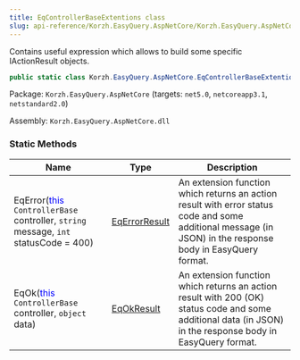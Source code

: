 ```yaml
---
title: EqControllerBaseExtentions class
slug: api-reference/Korzh.EasyQuery.AspNetCore/Korzh.EasyQuery.AspNetCore namespace/eqcontrollerbaseextentions-class
---
```



Contains useful expression which allows to build some specific IActionResult objects.
```csharp
public static class Korzh.EasyQuery.AspNetCore.EqControllerBaseExtentions

```
Package: `Korzh.EasyQuery.AspNetCore` (targets: `net5.0`, `netcoreapp3.1`, `netstandard2.0`)

Assembly: `Korzh.EasyQuery.AspNetCore.dll`

### Static Methods

| Name | Type | Description | 
| --- | --- | --- | 
| EqError(<span style='color: blue'>this</span> `ControllerBase` controller, `string` message, `int` statusCode = 400) | [EqErrorResult](/api-reference/korzh-easyquery-aspnetcore/korzh-easyquery-aspnetcore-namespace/eqerrorresult-class) | An extension function which returns an action result with error status code  and some additional message (in JSON) in the response body in EasyQuery format. | 
| EqOk(<span style='color: blue'>this</span> `ControllerBase` controller, `object` data) | [EqOkResult](/api-reference/korzh-easyquery-aspnetcore/korzh-easyquery-aspnetcore-namespace/eqokresult-class) | An extension function which returns an action result with 200 (OK) status code  and some additional data (in JSON) in the response body in EasyQuery format. |